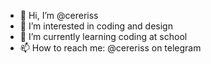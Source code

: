 - 👋 Hi, I’m @cereriss
- 👀 I’m interested in coding and design
- 🌱 I’m currently learning coding at school
- 📫 How to reach me: @cereriss on telegram 

<!---
cereriss/cereriss is a ✨ special ✨ repository because its `README.md` (this file) appears on your GitHub profile.
You can click the Preview link to take a look at your changes.
--->

  <!--- - 💞️ I’m looking to collaborate on ... --->

